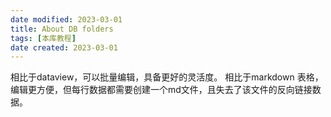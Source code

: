```yaml
---
date modified: 2023-03-01
title: About DB folders
tags: [本库教程]
date created: 2023-03-01
---
```


相比于dataview，可以批量编辑，具备更好的灵活度。
相比于markdown 表格，编辑更方便，但每行数据都需要创建一个md文件，且失去了该文件的反向链接数据。

